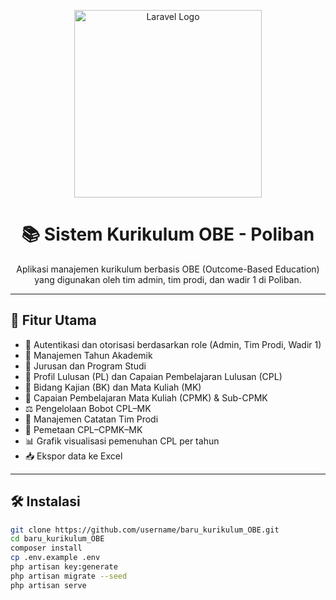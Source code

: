 <p align="center">
  <img src="https://raw.githubusercontent.com/laravel/art/master/logo-lockup/5%20SVG/2%20CMYK/1%20Full%20Color/laravel-logolockup-cmyk-red.svg" width="300" alt="Laravel Logo">
</p>

<h1 align="center">📚 Sistem Kurikulum OBE - Poliban</h1>

<p align="center">
  Aplikasi manajemen kurikulum berbasis OBE (Outcome-Based Education) yang digunakan oleh tim admin, tim prodi, dan wadir 1 di Poliban.
</p>

---

## 🚀 Fitur Utama

- 🔐 Autentikasi dan otorisasi berdasarkan role (Admin, Tim Prodi, Wadir 1)
- 📅 Manajemen Tahun Akademik
- 🏫 Jurusan dan Program Studi
- 🎯 Profil Lulusan (PL) dan Capaian Pembelajaran Lulusan (CPL)
- 🧠 Bidang Kajian (BK) dan Mata Kuliah (MK)
- 📘 Capaian Pembelajaran Mata Kuliah (CPMK) & Sub-CPMK
- ⚖️ Pengelolaan Bobot CPL–MK
- 📝 Manajemen Catatan Tim Prodi
- 🧭 Pemetaan CPL–CPMK–MK
- 📊 Grafik visualisasi pemenuhan CPL per tahun
- 📥 Ekspor data ke Excel

---

## 🛠️ Instalasi

```bash
git clone https://github.com/username/baru_kurikulum_OBE.git
cd baru_kurikulum_OBE
composer install
cp .env.example .env
php artisan key:generate
php artisan migrate --seed
php artisan serve
